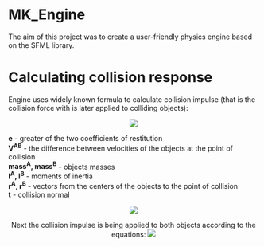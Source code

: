# MK_Engine
The aim of this project was to create a user-friendly physics engine based on the SFML library.

# Calculating collision response 
Engine uses widely known formula to calculate collision impulse (that is the collision force with is later applied to colliding objects):
<p align="center">
  <img  src="https://github.com/michal34512/MK_Engine/assets/136522993/aa4bd5a5-adce-44b0-8443-06883424a9c9">
</p>
<b>e</b> - greater of the two coefficients of restitution</br>
<b>V<sup>AB</sup></b> - the difference between velocities of the objects at the point of collision</br>
<b>mass<sup>A</sup>, mass<sup>B</sup></b> - objects masses</br>
<b>I<sup>A</sup>, I<sup>B</sup></b> - moments of inertia</br>
<b>r<sup>A</sup>, r<sup>B</sup></b> - vectors from the centers of the objects to the point of collision</br>
<b>t</b> - collision normal</br>
<p align="center">
  <img  src="https://github.com/michal34512/MK_Engine/assets/136522993/afdc1bd5-5851-4aff-b529-89db5ee0d57a">
</p>
<p align="center">
  Next the collision impulse is being applied to both objects according to the equations:
  <img  src="https://github.com/michal34512/MK_Engine/assets/136522993/6d2f2177-8c9c-4851-9e69-b0a010282141">
</p>
